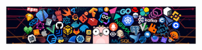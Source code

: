 
![](https://github.com/shookM/shookM/blob/main/header_1.png)


<!-- **shookM/shookM** is a ✨ _special_ ✨ repository because its `README.md` (this file) appears on your GitHub profile. 
Here are some ideas to get my started:
- 🌱 I’m currently learning ts ...
- 🔭 I’m currently working on ...
- 👯 I’m looking to collaborate on ...
- 🤔 I’m looking for help with ...
- 💬 Ask me about ...
- 📫 How to reach me: ...
- 😄 Pronouns: ...
- ⚡ Fun fact: ...
<div align="center"> <img height="137px" src="https://github-readme-stats.vercel.app/api?username=shookM&hide_title=true&hide_border=true&show_icons=trueline_height=21&text_color=000&icon_color=000&bg_color=0,ea6161,ffc64d,fffc4d,52fa5a&theme=graywhite" /> </div>
-->
